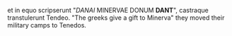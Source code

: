 et in equo scripserunt "*DANAI* MINERVAE DONUM **DANT**", castraque transtulerunt Tendeo. "The greeks give a gift to Minerva" they moved their military camps to Tenedos.


